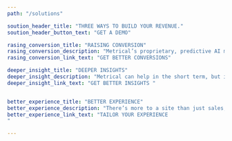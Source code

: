 ```yaml
---
path: "/solutions"

soution_header_title: "THREE WAYS TO BUILD YOUR REVENUE."
soution_header_button_text: "GET A DEMO"

rasing_conversion_title: "RAISING CONVERSION"
rasing_conversion_description: "Metrical’s proprietary, predictive AI model can help you follow customer behavior, but also raise sales. You’ll be able to predict which of your consumers are most likely to abandon your sites and present them with offers in real time. These instantly targeted messages can help connect with customers who need just a little extra incentive. Plus, our AI can also adjust offers on the spot to help maximize your margins."
rasing_conversion_link_text: "GET BETTER CONVERSIONS"

deeper_insight_title: "DEEPER INSIGHTS"
deeper_insight_description: "Metrical can help in the short term, but it’s in the long term where our data and analysis can be the most helpful. We will provide you with insights that allow you to make both near and long term decisions on how best to improve your consumer's experience which will result in an increase in revenue."
deeper_insight_link_text: "GET BETTER INSIGHTS "


better_experience_title: "BETTER EXPERIENCE"
better_experience_description: "There’s more to a site than just sales, it’s the entire experience. Metrical’s intelligent CX surveys, can help you better understand what your customers want or why your consumers are leaving. Whether products are too hard to find or something is out of stock, Metrical AI incorporates this data into the behavioral modeling and factors in the consumer’s experience. This results in messaging that speaks directly to the consumer at that moment they need it most."
better_experience_link_text: "TAILOR YOUR EXPERIENCE 
"

---
```

